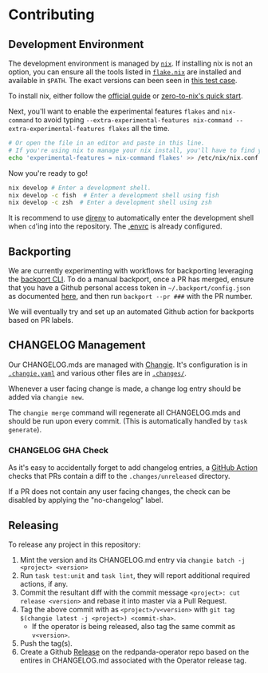 # Contributing

## Development Environment

The development environment is managed by [`nix`](https://nixos.org). If
installing nix is not an option, you can ensure all the tools listed in
[`flake.nix`](./flake.nix) are installed and available in `$PATH`. The exact
versions can been seen in [this test case](./pkg/lint/testdata/tool-versions.txtar).

To install nix, either follow the [official guide](https://nixos.org/download) or [zero-to-nix's quick start](https://zero-to-nix.com/start).

Next, you'll want to enable the experimental features `flakes` and
`nix-command` to avoid typing `--extra-experimental-features nix-command
--extra-experimental-features flakes` all the time.

```bash
# Or open the file in an editor and paste in this line.
# If you're using nix to manage your nix install, you'll have to find your own path :)
echo 'experimental-features = nix-command flakes' >> /etc/nix/nix.conf
```

Now you're ready to go!

```sh
nix develop # Enter a development shell.
nix develop -c fish  # Enter a development shell using fish
nix develop -c zsh  # Enter a development shell using zsh
```

It is recommend to use [direnv](https://direnv.net/) to automatically enter the
development shell when `cd`'ing into the repository. The [.envrc](./.envrc) is
already configured.

## Backporting

We are currently experimenting with workflows for backporting leveraging the
[backport CLI](https://github.com/sorenlouv/backport). To do a manual backport, once a PR
has merged, ensure that you have a Github personal access token in
`~/.backport/config.json` as documented [here](https://github.com/sorenlouv/backport/blob/v9.6.6/docs/config-file-options.md#global-config-backportconfigjson),
and then run `backport --pr ###` with the PR number.

We will eventually try and set up an automated Github action for backports based on PR labels.

## CHANGELOG Management

Our CHANGELOG.mds are managed with [Changie](https://github.com/miniscruff/changie).
It's configuration is in [`.changie.yaml`](.changie.yaml) and various other files are in [`.changes/`](.changes/).

Whenever a user facing change is made, a change log entry should be added via `changie new`.

The `changie merge` command will regenerate all CHANGELOG.mds and should be run upon every commit.
(This is automatically handled by `task generate`).

### CHANGELOG GHA Check

As it's easy to accidentally forget to add changelog entries, a [GitHub Action](.github/workflows/changelog.yml)
checks that PRs contain a diff to the `.changes/unreleased` directory.

If a PR does not contain any user facing changes, the check can be disabled by
applying the "no-changelog" label.

## Releasing

To release any project in this repository:
1. Mint the version and its CHANGELOG.md entry via `changie batch -j <project> <version>`
2. Run `task test:unit` and `task lint`, they will report additional required actions, if any.
4. Commit the resultant diff with the commit message `<project>: cut release <version>` and rebase it into master via a Pull Request.
5. Tag the above commit with as `<project>/v<version>` with `git tag $(changie latest -j <project>) <commit-sha>`.
    - If the operator is being released, also tag the same commit as `v<version>`.
6. Push the tag(s).
7. Create a Github [Release](https://github.com/redpanda-data/redpanda-operator/releases) on the redpanda-operator repo based on the entires in CHANGELOG.md associated with the Operator release tag. 
